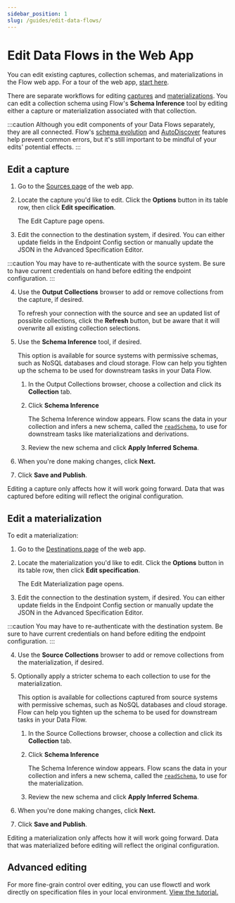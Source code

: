 ```yaml
---
sidebar_position: 1
slug: /guides/edit-data-flows/
---
```


# Edit Data Flows in the Web App

You can edit existing captures, collection schemas, and materializations in the Flow web app.
For a tour of the web app, [start here](/concepts/web-app).

There are separate workflows for editing [captures](#edit-a-capture) and [materializations](#edit-a-materialization).
You can edit a collection schema using Flow's **Schema Inference** tool by editing either a capture or materialization associated
with that collection.

:::caution
Although you edit components of your Data Flows separately, they are all connected.
Flow's [schema evolution](/concepts/advanced/evolutions) and [AutoDiscover](/concepts/captures/#automatically-update-captures) features help prevent common errors, but it's still important to be mindful of your edits' potential effects.
:::

## Edit a capture

1. Go to the [Sources page](https://dashboard.estuary.dev/captures) of the web app.

2. Locate the capture you'd like to edit. Click the **Options** button in its table row, then click **Edit specification**.

   The Edit Capture page opens.

3. Edit the connection to the destination system, if desired. You can either update fields in the Endpoint Config section or manually update the JSON in the Advanced Specification Editor.

:::caution
You may have to re-authenticate with the source system. Be sure to have current credentials on hand before editing the endpoint configuration.
:::

4. Use the **Output Collections** browser to add or remove collections from the capture, if desired.

   To refresh your connection with the source and see an updated list of possible collections, click the **Refresh** button,
   but be aware that it will overwrite all existing collection selections.

5. Use the **Schema Inference** tool, if desired.

   This option is available for source systems with permissive schemas, such as NoSQL databases and cloud storage.
   Flow can help you tighten up the schema to be used for downstream tasks in your Data Flow.

   1. In the Output Collections browser, choose a collection and click its **Collection** tab.

   2. Click **Schema Inference**

      The Schema Inference window appears. Flow scans the data in your collection and infers a new schema, called the [`readSchema`](/concepts/schemas/#write-and-read-schemas), to use for
      downstream tasks like materializations and derivations.

   3. Review the new schema and click **Apply Inferred Schema**.

6. When you're done making changes, click **Next.**

8. Click **Save and Publish**.

Editing a capture only affects how it will work going forward.
Data that was captured before editing will reflect the original configuration.

## Edit a materialization

To edit a materialization:

1. Go to the [Destinations page](https://dashboard.estuary.dev/materializations) of the web app.

2. Locate the materialization you'd like to edit. Click the **Options** button in its table row, then click **Edit specification**.

   The Edit Materialization page opens.

3. Edit the connection to the destination system, if desired. You can either update fields in the Endpoint Config section or manually update the JSON in the Advanced Specification Editor.

:::caution
You may have to re-authenticate with the destination system. Be sure to have current credentials on hand before editing the endpoint configuration.
:::

4. Use the **Source Collections** browser to add or remove collections from the materialization, if desired.

6. Optionally apply a stricter schema to each collection to use for the materialization.

   This option is available for collections captured from source systems with permissive schemas, such as NoSQL databases and cloud storage.
   Flow can help you tighten up the schema to be used for downstream tasks in your Data Flow.

   1. In the Source Collections browser, choose a collection and click its **Collection** tab.

   2. Click **Schema Inference**

      The Schema Inference window appears. Flow scans the data in your collection and infers a new schema, called the [`readSchema`](/concepts/schemas/#write-and-read-schemas), to use for the materialization.

   3. Review the new schema and click **Apply Inferred Schema**.

5. When you're done making changes, click **Next.**

6. Click **Save and Publish**.

Editing a materialization only affects how it will work going forward.
Data that was materialized before editing will reflect the original configuration.

## Advanced editing

For more fine-grain control over editing, you can use flowctl and work directly on specification files in your local environment.
[View the tutorial.](/guides/flowctl/edit-specification-locally)